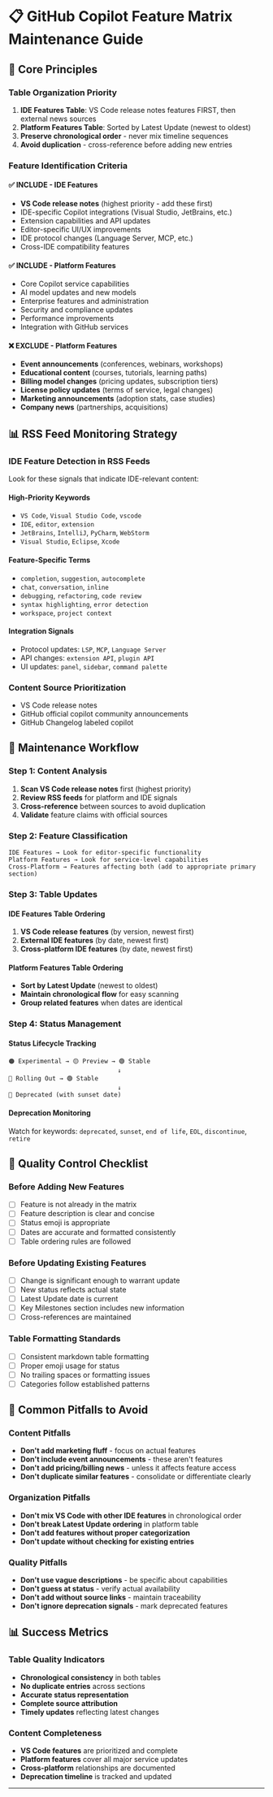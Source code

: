# 📋 GitHub Copilot Feature Matrix Maintenance Guide

## 🎯 Core Principles

### **Table Organization Priority**
1. **IDE Features Table**: VS Code release notes features FIRST, then external news sources
2. **Platform Features Table**: Sorted by Latest Update (newest to oldest)
3. **Preserve chronological order** - never mix timeline sequences
4. **Avoid duplication** - cross-reference before adding new entries

### **Feature Identification Criteria**

#### ✅ **INCLUDE - IDE Features**
- **VS Code release notes** (highest priority - add these first)
- IDE-specific Copilot integrations (Visual Studio, JetBrains, etc.)
- Extension capabilities and API updates
- Editor-specific UI/UX improvements
- IDE protocol changes (Language Server, MCP, etc.)
- Cross-IDE compatibility features

#### ✅ **INCLUDE - Platform Features**
- Core Copilot service capabilities
- AI model updates and new models
- Enterprise features and administration
- Security and compliance updates
- Performance improvements
- Integration with GitHub services

#### ❌ **EXCLUDE - Platform Features**
- **Event announcements** (conferences, webinars, workshops)
- **Educational content** (courses, tutorials, learning paths)
- **Billing model changes** (pricing updates, subscription tiers)
- **License policy updates** (terms of service, legal changes)
- **Marketing announcements** (adoption stats, case studies)
- **Company news** (partnerships, acquisitions)

## 📊 RSS Feed Monitoring Strategy

### **IDE Feature Detection in RSS Feeds**
Look for these signals that indicate IDE-relevant content:

#### **High-Priority Keywords**
- `VS Code`, `Visual Studio Code`, `vscode`
- `IDE`, `editor`, `extension`
- `JetBrains`, `IntelliJ`, `PyCharm`, `WebStorm`
- `Visual Studio`, `Eclipse`, `Xcode`

#### **Feature-Specific Terms**
- `completion`, `suggestion`, `autocomplete`
- `chat`, `conversation`, `inline`
- `debugging`, `refactoring`, `code review`
- `syntax highlighting`, `error detection`
- `workspace`, `project context`

#### **Integration Signals**
- Protocol updates: `LSP`, `MCP`, `Language Server`
- API changes: `extension API`, `plugin API`
- UI updates: `panel`, `sidebar`, `command palette`

### **Content Source Prioritization**

- VS Code release notes
- GitHub official copilot community announcements
- GitHub Changelog labeled copilot


## 🔄 Maintenance Workflow

### **Step 1: Content Analysis**
1. **Scan VS Code release notes** first (highest priority)
2. **Review RSS feeds** for platform and IDE signals
3. **Cross-reference** between sources to avoid duplication
4. **Validate** feature claims with official sources

### **Step 2: Feature Classification**
```
IDE Features → Look for editor-specific functionality
Platform Features → Look for service-level capabilities
Cross-Platform → Features affecting both (add to appropriate primary section)
```

### **Step 3: Table Updates**

#### **IDE Features Table Ordering**
1. **VS Code release features** (by version, newest first)
2. **External IDE features** (by date, newest first)
3. **Cross-platform IDE features** (by date, newest first)

#### **Platform Features Table Ordering**
- **Sort by Latest Update** (newest to oldest)
- **Maintain chronological flow** for easy scanning
- **Group related features** when dates are identical

### **Step 4: Status Management**
#### **Status Lifecycle Tracking**
```
🟠 Experimental → 🟡 Preview → 🟢 Stable
                              ↓
🔵 Rolling Out → 🟢 Stable
                              ↓
🔴 Deprecated (with sunset date)
```

#### **Deprecation Monitoring**
Watch for keywords: `deprecated`, `sunset`, `end of life`, `EOL`, `discontinue`, `retire`

## 📝 Quality Control Checklist

### **Before Adding New Features**
- [ ] Feature is not already in the matrix
- [ ] Feature description is clear and concise
- [ ] Status emoji is appropriate
- [ ] Dates are accurate and formatted consistently
- [ ] Table ordering rules are followed

### **Before Updating Existing Features**
- [ ] Change is significant enough to warrant update
- [ ] New status reflects actual state
- [ ] Latest Update date is current
- [ ] Key Milestones section includes new information
- [ ] Cross-references are maintained

### **Table Formatting Standards**
- [ ] Consistent markdown table formatting
- [ ] Proper emoji usage for status
- [ ] No trailing spaces or formatting issues
- [ ] Categories follow established patterns

## 🚫 Common Pitfalls to Avoid

### **Content Pitfalls**
- **Don't add marketing fluff** - focus on actual features
- **Don't include event announcements** - these aren't features
- **Don't add pricing/billing news** - unless it affects feature access
- **Don't duplicate similar features** - consolidate or differentiate clearly

### **Organization Pitfalls**
- **Don't mix VS Code with other IDE features** in chronological order
- **Don't break Latest Update ordering** in platform table
- **Don't add features without proper categorization**
- **Don't update without checking for existing entries**

### **Quality Pitfalls**
- **Don't use vague descriptions** - be specific about capabilities
- **Don't guess at status** - verify actual availability
- **Don't add without source links** - maintain traceability
- **Don't ignore deprecation signals** - mark deprecated features

## 📊 Success Metrics

### **Table Quality Indicators**
- **Chronological consistency** in both tables
- **No duplicate entries** across sections
- **Accurate status representation** 
- **Complete source attribution**
- **Timely updates** reflecting latest changes

### **Content Completeness**
- **VS Code features** are prioritized and complete
- **Platform features** cover all major service updates
- **Cross-platform** relationships are documented
- **Deprecation timeline** is tracked and updated

---